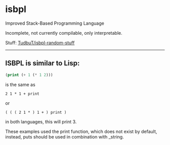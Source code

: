 # isbpl
Improved Stack-Based Programming Language

Incomplete, not currently compilable, only interpretable.

Stuff: [TudbuT/isbpl-random-stuff](https://github.com/TudbuT/isbpl-random-stuff)

---

## ISBPL is similar to Lisp:

```lisp
(print (+ 1 (* 1 2)))
```
is the same as
```isbpl
2 1 * 1 + print
```
or
```isbpl
( ( ( 2 1 * ) 1 + ) print )
```
in both languages, this will print 3.

These examples used the print function, which does not exist by default, instead, puts should be used in combination with \_string.
